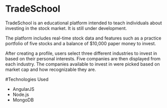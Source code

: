# TradeSchool

TradeSchool is an educational platform intended to teach individuals about investing in the stock market. It is still under development.

The platform includes real-time stock data and features such as a practice portfolio of five stocks and a balance of $10,000 paper money to invest.

After creating a profile, users select three different industries to invest in based on their personal interests. Five companies are then displayed from each industry. The companies available to invest in were picked based on market cap and how recognizable they are.

#Technologies Used

- AngularJS
- Node.js
- MongoDB
